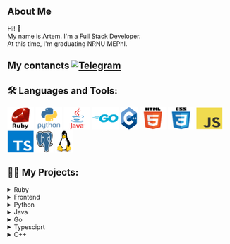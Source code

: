 ## About Me

Hi! 👋 <br>
My name is Artem. I'm a Full Stack Developer. <br>
At this time, I'm graduating NRNU MEPhI.

## My contancts <a href="https://t.me/temabdn"><img src="https://img.shields.io/badge/Telegram-blue?style=for-the-badge&logo=telegram&logoColor=white" alt="Telegram" width="95"/> </a>

<h2 align="left"> 🛠️ Languages and Tools:</h2>
<p align="left">
    <img src="https://raw.githubusercontent.com/devicons/devicon/master/icons/ruby/ruby-original-wordmark.svg" alt="ruby" width="60" height="50"/> </a>
    <img src="https://raw.githubusercontent.com/devicons/devicon/master/icons/python/python-original-wordmark.svg" alt="python" width="60" height="50"/> </a>
    <img src="https://raw.githubusercontent.com/devicons/devicon/master/icons/java/java-original-wordmark.svg" alt="java" width="60" height="50"/> </a>
    <img src="https://raw.githubusercontent.com/devicons/devicon/master/icons/go/go-original-wordmark.svg" alt="go" width="60" height="50"/> </a>
    <img src="https://raw.githubusercontent.com/devicons/devicon/master/icons/cplusplus/cplusplus-original.svg" alt="cplusplus" width="40" height="50"/> </a>
    <img src="https://raw.githubusercontent.com/devicons/devicon/master/icons/html5/html5-original-wordmark.svg" alt="html5" width="60" height="50"/> </a>
    <img src="https://raw.githubusercontent.com/devicons/devicon/master/icons/css3/css3-original-wordmark.svg" alt="css3" width="60" height="50"/> </a>
    <img src="https://raw.githubusercontent.com/devicons/devicon/master/icons/javascript/javascript-original.svg" alt="javascript" width="60" height="50"/> </a>
    <img src="https://raw.githubusercontent.com/devicons/devicon/master/icons/typescript/typescript-original.svg" alt="typescript" width="60" height="50"/> </a>
    <img src="https://raw.githubusercontent.com/devicons/devicon/master/icons/postgresql/postgresql-original.svg" alt="postgresql" width="40" height="50"/> </a> 
    <img src="https://raw.githubusercontent.com/devicons/devicon/master/icons/linux/linux-original.svg" alt="linux" width="40" height="50"/> </a> 
</p>

<h2> 🧑‍💻 My Projects: </h2>

<details>
  <summary>Ruby</summary>

   | Project name                                                                                                                                                                                                                                                                                                                                                             | Description                                                                                                                                                                                                                                                                                                                                                                                                                                                                                                                                                                                                                                                                                                                                                                                                                                                                                                              |
|--------------------------------------------------------------------------------------------------------------------------------------------------------------------------------------------------------------------------------------------------------------------------------------------------------------------------------------------------------------------------|--------------------------------------------------------------------------------------------------------------------------------------------------------------------------------------------------------------------------------------------------------------------------------------------------------------------------------------------------------------------------------------------------------------------------------------------------------------------------------------------------------------------------------------------------------------------------------------------------------------------------------------------------------------------------------------------------------------------------------------------------------------------------------------------------------------------------------------------------------------------------------------------------------------------------|
| <h4> <p align=center> [Online shop](https://github.com/ForwardMoth/online-shop)  </p> </h4>                                                                                                                                                                                                                                                                                                 | In this project, I implemented simple site of online shop in study course. Also I implemented frontend using bootstrap <br><br> **[Skills: Ruby on Rails, Html, Css, Bootsrap]**                                                                                                                                                                                                                                                                                                                                                                                                                                                                                                                                                                                       |
| <h4> <p align=center> [Corporate Telegram Bot](https://t.me/home_mephi_bot)  </p> </h4>                                                                                                                                                                                                                                                                                                 | In this project, I implemented multi service Telegram Bot. It used two languages - Russian and English with help of i18 gem. The bot has approximately 3,000 users and 8 services, technical support and notifications.  <br><br> **[Skills: Ruby on Rails, Webhook, Capistrano, Rspec, I18n, Sidekiq, Barby, PostgreSQL, Redis, Linux, Bash]**                                                                                                                                                                                                                                                                                                                                                                                                                                                                                                                                 |
| <h4> <p align=center> [Dashboard Active MEPhI](https://dashboard.mephi.ru/)  </p> </h4>                                                                                                                                                                                                                                                                                                 | In this project, I implemented dashboard-site and deployed it on the server using Capistrano. Also I implemented charts using the library Chart JS <br><br> **[Skills: Ruby on Rails, Capistrano, Rspec, Linux]**                                                                                                                                                                                                                                                                                                                                                                                                                                                                                                                                 |
| <h4> <p align=center> [E-conference payment](https://econf.mephi.ru/)  </p> </h4>                                                                                                                                                                                                                                                                                                 | In this project, I implemented web-site with conferences, admin panel, registration and payment of participation conference members and deployed it on the server using Capistrano. <br><br> **[Skills: Ruby on Rails, Rack-Cas, Sidekiq, I18n, Capistrano, Rspec, PostgreSQL, Redis, Linux]**                                                                                                                                                                                                                                                                                                                                                                                                                                                                                                                                 |
| &nbsp;&nbsp;&nbsp;&nbsp;&nbsp;&nbsp;&nbsp;&nbsp;&nbsp;&nbsp;&nbsp;&nbsp;&nbsp;&nbsp;&nbsp;&nbsp;&nbsp;&nbsp;&nbsp;&nbsp;&nbsp;&nbsp;&nbsp;&nbsp;&nbsp;&nbsp;&nbsp;&nbsp;&nbsp;&nbsp;&nbsp;&nbsp;&nbsp;&nbsp;&nbsp;&nbsp;&nbsp;&nbsp;&nbsp;&nbsp;&nbsp;&nbsp;&nbsp;&nbsp;&nbsp;&nbsp;&nbsp;&nbsp;&nbsp;&nbsp;&nbsp;&nbsp;&nbsp;&nbsp;&nbsp;&nbsp;&nbsp;&nbsp;&nbsp;&nbsp;&nbsp;&nbsp;&nbsp;&nbsp;&nbsp;&nbsp;&nbsp;&nbsp;&nbsp; | &nbsp;&nbsp;&nbsp;&nbsp;&nbsp;&nbsp;&nbsp;&nbsp;&nbsp;&nbsp;&nbsp;&nbsp;&nbsp;&nbsp;&nbsp;&nbsp;&nbsp;&nbsp;&nbsp;&nbsp;&nbsp;&nbsp;&nbsp;&nbsp;&nbsp;&nbsp;&nbsp;&nbsp;&nbsp;&nbsp;&nbsp;&nbsp;&nbsp;&nbsp;&nbsp;&nbsp;&nbsp;&nbsp;&nbsp;&nbsp;&nbsp;&nbsp;&nbsp;&nbsp;&nbsp;&nbsp;&nbsp;&nbsp;&nbsp;&nbsp;&nbsp;&nbsp;&nbsp;&nbsp;&nbsp;&nbsp;&nbsp;&nbsp;&nbsp;&nbsp;&nbsp;&nbsp;&nbsp;&nbsp;&nbsp;&nbsp;&nbsp;&nbsp;&nbsp;&nbsp;&nbsp;&nbsp;&nbsp;&nbsp;&nbsp;&nbsp;&nbsp;&nbsp;&nbsp;&nbsp;&nbsp;&nbsp;&nbsp;&nbsp;&nbsp;&nbsp;&nbsp;&nbsp;&nbsp;&nbsp;&nbsp;&nbsp;&nbsp;&nbsp;&nbsp;&nbsp;&nbsp;&nbsp;&nbsp;&nbsp;&nbsp;&nbsp;&nbsp;&nbsp;&nbsp;&nbsp;&nbsp;&nbsp;&nbsp;&nbsp;&nbsp;&nbsp;&nbsp;&nbsp;&nbsp;&nbsp;&nbsp;&nbsp;&nbsp;&nbsp;&nbsp;&nbsp;&nbsp;&nbsp;&nbsp;&nbsp;&nbsp;&nbsp;&nbsp;&nbsp;&nbsp;&nbsp;&nbsp;&nbsp;&nbsp;&nbsp;&nbsp;&nbsp;&nbsp;&nbsp;&nbsp;&nbsp;&nbsp;&nbsp;&nbsp;&nbsp;&nbsp;&nbsp; |
</details>

<details>
  <summary>Frontend</summary>
  
   | Project name                                                                                                                                                                                                                                                                                                                                                             | Description                                                                                                                                                                                                                                                                                                                                                                                                                                                                                                                                                                                                                                                                                                                                                                                                                                                                                                              |
|--------------------------------------------------------------------------------------------------------------------------------------------------------------------------------------------------------------------------------------------------------------------------------------------------------------------------------------------------------------------------|--------------------------------------------------------------------------------------------------------------------------------------------------------------------------------------------------------------------------------------------------------------------------------------------------------------------------------------------------------------------------------------------------------------------------------------------------------------------------------------------------------------------------------------------------------------------------------------------------------------------------------------------------------------------------------------------------------------------------------------------------------------------------------------------------------------------------------------------------------------------------------------------------------------------------|
| <h4> <p align=center> [Dashboard Active MEPhI](https://dashboard.mephi.ru/)  </p> </h4>                                                                                                                                                                                                                                                                                                 | In this project, I implemented single-page dashboard with results of survey. Also I implemented charts using the library Chart JS <br><br> **[Skills: HTML, CSS, JavaScript, Chart JS, JQuery]**
| <h4> <p align=center> [E-conference payment](https://econf.mephi.ru/)  </p> </h4>                                                                                                                                                                                                                                                                                                 | In this project, I implemented web-site with conference, registration form, adminstration panel, internationalization and different features <br><br> **[Skills: HTML, Slim, CSS, Sassc, Bootstrap, JavaScript, JQuery, Select2, Cocoon, Inputmask, Flatpickr]**                                                                                                                                                                                                                                                                                                                                                                                                                                                                                                                                                                                                                                                                                    |
| &nbsp;&nbsp;&nbsp;&nbsp;&nbsp;&nbsp;&nbsp;&nbsp;&nbsp;&nbsp;&nbsp;&nbsp;&nbsp;&nbsp;&nbsp;&nbsp;&nbsp;&nbsp;&nbsp;&nbsp;&nbsp;&nbsp;&nbsp;&nbsp;&nbsp;&nbsp;&nbsp;&nbsp;&nbsp;&nbsp;&nbsp;&nbsp;&nbsp;&nbsp;&nbsp;&nbsp;&nbsp;&nbsp;&nbsp;&nbsp;&nbsp;&nbsp;&nbsp;&nbsp;&nbsp;&nbsp;&nbsp;&nbsp;&nbsp;&nbsp;&nbsp;&nbsp;&nbsp;&nbsp;&nbsp;&nbsp;&nbsp;&nbsp;&nbsp;&nbsp;&nbsp;&nbsp;&nbsp;&nbsp;&nbsp;&nbsp;&nbsp;&nbsp;&nbsp; | &nbsp;&nbsp;&nbsp;&nbsp;&nbsp;&nbsp;&nbsp;&nbsp;&nbsp;&nbsp;&nbsp;&nbsp;&nbsp;&nbsp;&nbsp;&nbsp;&nbsp;&nbsp;&nbsp;&nbsp;&nbsp;&nbsp;&nbsp;&nbsp;&nbsp;&nbsp;&nbsp;&nbsp;&nbsp;&nbsp;&nbsp;&nbsp;&nbsp;&nbsp;&nbsp;&nbsp;&nbsp;&nbsp;&nbsp;&nbsp;&nbsp;&nbsp;&nbsp;&nbsp;&nbsp;&nbsp;&nbsp;&nbsp;&nbsp;&nbsp;&nbsp;&nbsp;&nbsp;&nbsp;&nbsp;&nbsp;&nbsp;&nbsp;&nbsp;&nbsp;&nbsp;&nbsp;&nbsp;&nbsp;&nbsp;&nbsp;&nbsp;&nbsp;&nbsp;&nbsp;&nbsp;&nbsp;&nbsp;&nbsp;&nbsp;&nbsp;&nbsp;&nbsp;&nbsp;&nbsp;&nbsp;&nbsp;&nbsp;&nbsp;&nbsp;&nbsp;&nbsp;&nbsp;&nbsp;&nbsp;&nbsp;&nbsp;&nbsp;&nbsp;&nbsp;&nbsp;&nbsp;&nbsp;&nbsp;&nbsp;&nbsp;&nbsp;&nbsp;&nbsp;&nbsp;&nbsp;&nbsp;&nbsp;&nbsp;&nbsp;&nbsp;&nbsp;&nbsp;&nbsp;&nbsp;&nbsp;&nbsp;&nbsp;&nbsp;&nbsp;&nbsp;&nbsp;&nbsp;&nbsp;&nbsp;&nbsp;&nbsp;&nbsp;&nbsp;&nbsp;&nbsp;&nbsp;&nbsp;&nbsp;&nbsp;&nbsp;&nbsp;&nbsp;&nbsp;&nbsp;&nbsp;&nbsp;&nbsp;&nbsp;&nbsp;&nbsp;&nbsp;&nbsp; |
  
</details>

<details>
  <summary>Python</summary>

   | Project name                                                                                                                                                                                                                                                                                                                                                             | Description                                                                                                                                                                                                                                                                                                                                                                                                                                                                                                                                                                                                                                                                                                                                                                                                                                                                                                              |
|--------------------------------------------------------------------------------------------------------------------------------------------------------------------------------------------------------------------------------------------------------------------------------------------------------------------------------------------------------------------------|--------------------------------------------------------------------------------------------------------------------------------------------------------------------------------------------------------------------------------------------------------------------------------------------------------------------------------------------------------------------------------------------------------------------------------------------------------------------------------------------------------------------------------------------------------------------------------------------------------------------------------------------------------------------------------------------------------------------------------------------------------------------------------------------------------------------------------------------------------------------------------------------------------------------------|
| <h4> <p align=center> [Parser olympic medalists](https://github.com/ForwardMoth/parser-for-work)  </p> </h4>                                                                                                                                                                                                                                                                                                 | In this project, I implemented simple parser to check for the presence of an Olympiad diploma from applicants in university <br><br> **[Skills: Python, Selenium]**                                                                                                                                                                                                                                                                                                                                                                                                                                                                                                                                                                                                                                                                                       |
| <h4> <p align=center> [Database project](https://github.com/ForwardMoth/stdb_practice)  </p> </h4>                                                                                                                                                                                                                                                                                                 | In this project, I implemented simple console application to interact with Postgres DataBase. Database had information about students, their contacts and study groups.Also I used SQLAlchemy ORM to avoid sql injections <br><br> **[Skills: Python, SQLAlchemy, PostgreSQL]**                                                                                                                                                                                                                                                                                                                                                                                                                                                                                                                                                                                                                                                                                       |
| <h4> <p align=center> [Parser Government purchases](https://github.com/ForwardMoth/zakupki.gov) </p> </h4>                                                                                                                                                                                                                                                                                     | In this project, I implemented a difficult parser of goverment purchases. I used connection to FTP server and download archives with xml data. After that, I parsed all xml files in Postgres database.  <br><br> **[Tools: Python, BeautifulSoup, SQLAlchemy, Postgres, Linux]**                                                                                                                                                                                                                                                                                                                                                                                                                                                                                                                                                                               |
| &nbsp;&nbsp;&nbsp;&nbsp;&nbsp;&nbsp;&nbsp;&nbsp;&nbsp;&nbsp;&nbsp;&nbsp;&nbsp;&nbsp;&nbsp;&nbsp;&nbsp;&nbsp;&nbsp;&nbsp;&nbsp;&nbsp;&nbsp;&nbsp;&nbsp;&nbsp;&nbsp;&nbsp;&nbsp;&nbsp;&nbsp;&nbsp;&nbsp;&nbsp;&nbsp;&nbsp;&nbsp;&nbsp;&nbsp;&nbsp;&nbsp;&nbsp;&nbsp;&nbsp;&nbsp;&nbsp;&nbsp;&nbsp;&nbsp;&nbsp;&nbsp;&nbsp;&nbsp;&nbsp;&nbsp;&nbsp;&nbsp;&nbsp;&nbsp;&nbsp;&nbsp;&nbsp;&nbsp;&nbsp;&nbsp;&nbsp;&nbsp;&nbsp;&nbsp; | &nbsp;&nbsp;&nbsp;&nbsp;&nbsp;&nbsp;&nbsp;&nbsp;&nbsp;&nbsp;&nbsp;&nbsp;&nbsp;&nbsp;&nbsp;&nbsp;&nbsp;&nbsp;&nbsp;&nbsp;&nbsp;&nbsp;&nbsp;&nbsp;&nbsp;&nbsp;&nbsp;&nbsp;&nbsp;&nbsp;&nbsp;&nbsp;&nbsp;&nbsp;&nbsp;&nbsp;&nbsp;&nbsp;&nbsp;&nbsp;&nbsp;&nbsp;&nbsp;&nbsp;&nbsp;&nbsp;&nbsp;&nbsp;&nbsp;&nbsp;&nbsp;&nbsp;&nbsp;&nbsp;&nbsp;&nbsp;&nbsp;&nbsp;&nbsp;&nbsp;&nbsp;&nbsp;&nbsp;&nbsp;&nbsp;&nbsp;&nbsp;&nbsp;&nbsp;&nbsp;&nbsp;&nbsp;&nbsp;&nbsp;&nbsp;&nbsp;&nbsp;&nbsp;&nbsp;&nbsp;&nbsp;&nbsp;&nbsp;&nbsp;&nbsp;&nbsp;&nbsp;&nbsp;&nbsp;&nbsp;&nbsp;&nbsp;&nbsp;&nbsp;&nbsp;&nbsp;&nbsp;&nbsp;&nbsp;&nbsp;&nbsp;&nbsp;&nbsp;&nbsp;&nbsp;&nbsp;&nbsp;&nbsp;&nbsp;&nbsp;&nbsp;&nbsp;&nbsp;&nbsp;&nbsp;&nbsp;&nbsp;&nbsp;&nbsp;&nbsp;&nbsp;&nbsp;&nbsp;&nbsp;&nbsp;&nbsp;&nbsp;&nbsp;&nbsp;&nbsp;&nbsp;&nbsp;&nbsp;&nbsp;&nbsp;&nbsp;&nbsp;&nbsp;&nbsp;&nbsp;&nbsp;&nbsp;&nbsp;&nbsp;&nbsp;&nbsp;&nbsp;&nbsp; |
  
</details>

<details>
  <summary>Java</summary>

  | Project name                                                                                                                                                                                                                                                                                                                                                             | Description                                                                                                                                                                                                                                                                                                                                                                                                                                                                                                                                                                                                                                                                                                                                                                                                                                                                                                              |
|--------------------------------------------------------------------------------------------------------------------------------------------------------------------------------------------------------------------------------------------------------------------------------------------------------------------------------------------------------------------------|--------------------------------------------------------------------------------------------------------------------------------------------------------------------------------------------------------------------------------------------------------------------------------------------------------------------------------------------------------------------------------------------------------------------------------------------------------------------------------------------------------------------------------------------------------------------------------------------------------------------------------------------------------------------------------------------------------------------------------------------------------------------------------------------------------------------------------------------------------------------------------------------------------------------------|
| <h4> <p align=center> [Genetic Algorithm](https://github.com/ForwardMoth/Genetic-Algorithm)  </p> </h4>                                                                                                                                                                                                                                                                                                 | In this project, I solved bin-packing problem. This is NP-hard problem and i used the heuristic approach to solve it. I chose as the solution Genetic Algorithm.  <br><br> **[Skills: Java, Genetic Algorithm]**                                                                                                                                                                                                                                                                                                                                                                                                                                                                                                                                                                                                                                                                                       |
| <h4> <p align=center> [Sea Battle Game](https://github.com/ForwardMoth/Java-course/tree/sea_battle/sea-battle)  </p> </h4>                                                                                                                                                                                                                                                                                                 | In this project, I created a simple sea battle game with using classes and abstraction. <br><br> **[Skills: Java]**                                                                                                                                                                                                                                                                                                                                                                                                                                                                                                                                                                                                                                                                                       |
| <h4> <p align=center> [Java course CaseLab GreenAtom](https://github.com/ForwardMoth/Java-course/tree/main)  </p> </h4>                                                                                                                                                                                                                                                                                             | In this repository, I programmed on Java and made tasks on course from GreenAtom CaseLab. <br><br> **[Skills: Java, Postgres]**                                                                                                                                                                                                                                                                                                                                                                                                                                                                                                                                                                                                                                                                             |
| <h4> <p align=center> [Investment platform](https://github.com/ForwardMoth/investment-platform) </p> </h4>                                                                                                                                                                                                                                                                                     | In this project, I implemented a simple Spring Web-application with data about investments. I implemented a RESTful API for Bonds and added JWT authorization <br><br> **[Skills: Java, Maven, Spring, Hibernate, Liquibase, Postgres]**                                                                                                                                                                                                                                                                                                                                                                                                                                                                                                                                                                               |
| &nbsp;&nbsp;&nbsp;&nbsp;&nbsp;&nbsp;&nbsp;&nbsp;&nbsp;&nbsp;&nbsp;&nbsp;&nbsp;&nbsp;&nbsp;&nbsp;&nbsp;&nbsp;&nbsp;&nbsp;&nbsp;&nbsp;&nbsp;&nbsp;&nbsp;&nbsp;&nbsp;&nbsp;&nbsp;&nbsp;&nbsp;&nbsp;&nbsp;&nbsp;&nbsp;&nbsp;&nbsp;&nbsp;&nbsp;&nbsp;&nbsp;&nbsp;&nbsp;&nbsp;&nbsp;&nbsp;&nbsp;&nbsp;&nbsp;&nbsp;&nbsp;&nbsp;&nbsp;&nbsp;&nbsp;&nbsp;&nbsp;&nbsp;&nbsp;&nbsp;&nbsp;&nbsp;&nbsp;&nbsp;&nbsp;&nbsp;&nbsp;&nbsp;&nbsp; | &nbsp;&nbsp;&nbsp;&nbsp;&nbsp;&nbsp;&nbsp;&nbsp;&nbsp;&nbsp;&nbsp;&nbsp;&nbsp;&nbsp;&nbsp;&nbsp;&nbsp;&nbsp;&nbsp;&nbsp;&nbsp;&nbsp;&nbsp;&nbsp;&nbsp;&nbsp;&nbsp;&nbsp;&nbsp;&nbsp;&nbsp;&nbsp;&nbsp;&nbsp;&nbsp;&nbsp;&nbsp;&nbsp;&nbsp;&nbsp;&nbsp;&nbsp;&nbsp;&nbsp;&nbsp;&nbsp;&nbsp;&nbsp;&nbsp;&nbsp;&nbsp;&nbsp;&nbsp;&nbsp;&nbsp;&nbsp;&nbsp;&nbsp;&nbsp;&nbsp;&nbsp;&nbsp;&nbsp;&nbsp;&nbsp;&nbsp;&nbsp;&nbsp;&nbsp;&nbsp;&nbsp;&nbsp;&nbsp;&nbsp;&nbsp;&nbsp;&nbsp;&nbsp;&nbsp;&nbsp;&nbsp;&nbsp;&nbsp;&nbsp;&nbsp;&nbsp;&nbsp;&nbsp;&nbsp;&nbsp;&nbsp;&nbsp;&nbsp;&nbsp;&nbsp;&nbsp;&nbsp;&nbsp;&nbsp;&nbsp;&nbsp;&nbsp;&nbsp;&nbsp;&nbsp;&nbsp;&nbsp;&nbsp;&nbsp;&nbsp;&nbsp;&nbsp;&nbsp;&nbsp;&nbsp;&nbsp;&nbsp;&nbsp;&nbsp;&nbsp;&nbsp;&nbsp;&nbsp;&nbsp;&nbsp;&nbsp;&nbsp;&nbsp;&nbsp;&nbsp;&nbsp;&nbsp;&nbsp;&nbsp;&nbsp;&nbsp;&nbsp;&nbsp;&nbsp;&nbsp;&nbsp;&nbsp;&nbsp;&nbsp;&nbsp;&nbsp;&nbsp;&nbsp; |

</details>

<details>
  <summary>Go</summary>

  | Project name                                                                                                                                                                                                                                                                                                                                                             | Description                                                                                                                                                                                                                                                                                                                                                                                                                                                                                                                                                                                                                                                                                                                                                                                                                                                                                                              |
|--------------------------------------------------------------------------------------------------------------------------------------------------------------------------------------------------------------------------------------------------------------------------------------------------------------------------------------------------------------------------|--------------------------------------------------------------------------------------------------------------------------------------------------------------------------------------------------------------------------------------------------------------------------------------------------------------------------------------------------------------------------------------------------------------------------------------------------------------------------------------------------------------------------------------------------------------------------------------------------------------------------------------------------------------------------------------------------------------------------------------------------------------------------------------------------------------------------------------------------------------------------------------------------------------------------|
| <h4> <p align=center> [Wildberries L0-task](https://github.com/ForwardMoth/L0-task)  </p> </h4>                                                                                                                                                                                                                                                                                                 | In this project, I worked with nats-streaming, database Postgres and implemented simple http handler. The main functions of app is receiving json from nats-streaming and save it in database. Also in parallel mode app answered to the queries using in-memory cache <br><br> **[Skills: Go, Nats-Streaming, Postgres, Http, Cleanenv]**                                                                                                                                                                                                                                                                                                                                                                                                                                                                                                                                                                                                                                                                                       |
| <h4> <p align=center> [Wildberries L1-task](https://github.com/ForwardMoth/L1-task)  </p> </h4>                                                                                                                                                                                                                                                                                                 | In this project, I studied basic Golang. Also I implement work with gorutines, channels, slices, mutex, maps and e t.c. <br><br> **[Skills: Go, Channels, Map, Slice]**                                                                                                                                                                                                                                                                                                                                                                                                                                                                                                                                                                                                                                                                                       |
| <h4> <p align=center> [GraphQL service](https://github.com/ForwardMoth/graphql-service)  </p> </h4>                                                                                                                                                                                                                                                                                                 | In this project, I implement graphQL service, which stores information about posts and commentaries <br><br> **[Skills: Go, GraphQL, PostgreSQL, Docker-compose, CI/CD, Tests, Mock]**                                                                                                                                                                                                                                                                                                                                                                                                                                                                                                                                                                                                                                                                                         |
|                                                                                                                                                                                                                                                                                                                                                                                                                                                                                                                                                                                |
| &nbsp;&nbsp;&nbsp;&nbsp;&nbsp;&nbsp;&nbsp;&nbsp;&nbsp;&nbsp;&nbsp;&nbsp;&nbsp;&nbsp;&nbsp;&nbsp;&nbsp;&nbsp;&nbsp;&nbsp;&nbsp;&nbsp;&nbsp;&nbsp;&nbsp;&nbsp;&nbsp;&nbsp;&nbsp;&nbsp;&nbsp;&nbsp;&nbsp;&nbsp;&nbsp;&nbsp;&nbsp;&nbsp;&nbsp;&nbsp;&nbsp;&nbsp;&nbsp;&nbsp;&nbsp;&nbsp;&nbsp;&nbsp;&nbsp;&nbsp;&nbsp;&nbsp;&nbsp;&nbsp;&nbsp;&nbsp;&nbsp;&nbsp;&nbsp;&nbsp;&nbsp;&nbsp;&nbsp;&nbsp;&nbsp;&nbsp;&nbsp;&nbsp;&nbsp; | &nbsp;&nbsp;&nbsp;&nbsp;&nbsp;&nbsp;&nbsp;&nbsp;&nbsp;&nbsp;&nbsp;&nbsp;&nbsp;&nbsp;&nbsp;&nbsp;&nbsp;&nbsp;&nbsp;&nbsp;&nbsp;&nbsp;&nbsp;&nbsp;&nbsp;&nbsp;&nbsp;&nbsp;&nbsp;&nbsp;&nbsp;&nbsp;&nbsp;&nbsp;&nbsp;&nbsp;&nbsp;&nbsp;&nbsp;&nbsp;&nbsp;&nbsp;&nbsp;&nbsp;&nbsp;&nbsp;&nbsp;&nbsp;&nbsp;&nbsp;&nbsp;&nbsp;&nbsp;&nbsp;&nbsp;&nbsp;&nbsp;&nbsp;&nbsp;&nbsp;&nbsp;&nbsp;&nbsp;&nbsp;&nbsp;&nbsp;&nbsp;&nbsp;&nbsp;&nbsp;&nbsp;&nbsp;&nbsp;&nbsp;&nbsp;&nbsp;&nbsp;&nbsp;&nbsp;&nbsp;&nbsp;&nbsp;&nbsp;&nbsp;&nbsp;&nbsp;&nbsp;&nbsp;&nbsp;&nbsp;&nbsp;&nbsp;&nbsp;&nbsp;&nbsp;&nbsp;&nbsp;&nbsp;&nbsp;&nbsp;&nbsp;&nbsp;&nbsp;&nbsp;&nbsp;&nbsp;&nbsp;&nbsp;&nbsp;&nbsp;&nbsp;&nbsp;&nbsp;&nbsp;&nbsp;&nbsp;&nbsp;&nbsp;&nbsp;&nbsp;&nbsp;&nbsp;&nbsp;&nbsp;&nbsp;&nbsp;&nbsp;&nbsp;&nbsp;&nbsp;&nbsp;&nbsp;&nbsp;&nbsp;&nbsp;&nbsp;&nbsp;&nbsp;&nbsp;&nbsp;&nbsp;&nbsp;&nbsp;&nbsp;&nbsp;&nbsp;&nbsp;&nbsp; |

</details>


<details>
  <summary>Typesciprt</summary>

   | Project name                                                                                                                                                                                                                                                                                                                                                             | Description                                                                                                                                                                                                                                                                                                                                                                                                                                                                                                                                                                                                                                                                                                                                                                                                                                                                                                              |
|--------------------------------------------------------------------------------------------------------------------------------------------------------------------------------------------------------------------------------------------------------------------------------------------------------------------------------------------------------------------------|--------------------------------------------------------------------------------------------------------------------------------------------------------------------------------------------------------------------------------------------------------------------------------------------------------------------------------------------------------------------------------------------------------------------------------------------------------------------------------------------------------------------------------------------------------------------------------------------------------------------------------------------------------------------------------------------------------------------------------------------------------------------------------------------------------------------------------------------------------------------------------------------------------------------------|
| <h4> <p align=center> [Backend course ITMO](https://github.com/ForwardMoth/express-backend)  </p> </h4>                                                                                                                                                                                                                                                                                                 | In this repository, I implemented on Typescript and study backend course. Also I began with simple RESTful API and finished app with microservices approach. <br><br> **[Skills: Typescript, Express, Sequelize ORM, PostgreSQL, Docker-compose, Postman]**                                                                                                                                                                                                                                                                                                                                                                                                                                                                                                                                                                                                                                                                                       |
| <h4> <p align=center> [Web-application CI/CD](https://github.com/ForwardMoth/Github-Actions)  </p> </h4>                                                                                                                                                                                                                                                                                                 | In this repository, I implemented deploy web-application from local computer to the server and started it with using docker. <br><br> **[Skills: Typescript, Express, Sequelize ORM, PostgreSQL, GitHub Actions, Docker]**                                                                                                                                                                                                                                                                                                                                                                                                                                                                                                                                                                                                                                                                                                                                                                                 |
| &nbsp;&nbsp;&nbsp;&nbsp;&nbsp;&nbsp;&nbsp;&nbsp;&nbsp;&nbsp;&nbsp;&nbsp;&nbsp;&nbsp;&nbsp;&nbsp;&nbsp;&nbsp;&nbsp;&nbsp;&nbsp;&nbsp;&nbsp;&nbsp;&nbsp;&nbsp;&nbsp;&nbsp;&nbsp;&nbsp;&nbsp;&nbsp;&nbsp;&nbsp;&nbsp;&nbsp;&nbsp;&nbsp;&nbsp;&nbsp;&nbsp;&nbsp;&nbsp;&nbsp;&nbsp;&nbsp;&nbsp;&nbsp;&nbsp;&nbsp;&nbsp;&nbsp;&nbsp;&nbsp;&nbsp;&nbsp;&nbsp;&nbsp;&nbsp;&nbsp;&nbsp;&nbsp;&nbsp;&nbsp;&nbsp;&nbsp;&nbsp;&nbsp;&nbsp; | &nbsp;&nbsp;&nbsp;&nbsp;&nbsp;&nbsp;&nbsp;&nbsp;&nbsp;&nbsp;&nbsp;&nbsp;&nbsp;&nbsp;&nbsp;&nbsp;&nbsp;&nbsp;&nbsp;&nbsp;&nbsp;&nbsp;&nbsp;&nbsp;&nbsp;&nbsp;&nbsp;&nbsp;&nbsp;&nbsp;&nbsp;&nbsp;&nbsp;&nbsp;&nbsp;&nbsp;&nbsp;&nbsp;&nbsp;&nbsp;&nbsp;&nbsp;&nbsp;&nbsp;&nbsp;&nbsp;&nbsp;&nbsp;&nbsp;&nbsp;&nbsp;&nbsp;&nbsp;&nbsp;&nbsp;&nbsp;&nbsp;&nbsp;&nbsp;&nbsp;&nbsp;&nbsp;&nbsp;&nbsp;&nbsp;&nbsp;&nbsp;&nbsp;&nbsp;&nbsp;&nbsp;&nbsp;&nbsp;&nbsp;&nbsp;&nbsp;&nbsp;&nbsp;&nbsp;&nbsp;&nbsp;&nbsp;&nbsp;&nbsp;&nbsp;&nbsp;&nbsp;&nbsp;&nbsp;&nbsp;&nbsp;&nbsp;&nbsp;&nbsp;&nbsp;&nbsp;&nbsp;&nbsp;&nbsp;&nbsp;&nbsp;&nbsp;&nbsp;&nbsp;&nbsp;&nbsp;&nbsp;&nbsp;&nbsp;&nbsp;&nbsp;&nbsp;&nbsp;&nbsp;&nbsp;&nbsp;&nbsp;&nbsp;&nbsp;&nbsp;&nbsp;&nbsp;&nbsp;&nbsp;&nbsp;&nbsp;&nbsp;&nbsp;&nbsp;&nbsp;&nbsp;&nbsp;&nbsp;&nbsp;&nbsp;&nbsp;&nbsp;&nbsp;&nbsp;&nbsp;&nbsp;&nbsp;&nbsp;&nbsp;&nbsp;&nbsp;&nbsp;&nbsp; |
  
</details>

<details>
  <summary>C++</summary>

   | Project name                                                                                                                                                                                                                                                                                                                                                             | Description                                                                                                                                                                                                                                                                                                                                                                                                                                                                                                                                                                                                                                                                                                                                                                                                                                                                                                              |
|--------------------------------------------------------------------------------------------------------------------------------------------------------------------------------------------------------------------------------------------------------------------------------------------------------------------------------------------------------------------------|--------------------------------------------------------------------------------------------------------------------------------------------------------------------------------------------------------------------------------------------------------------------------------------------------------------------------------------------------------------------------------------------------------------------------------------------------------------------------------------------------------------------------------------------------------------------------------------------------------------------------------------------------------------------------------------------------------------------------------------------------------------------------------------------------------------------------------------------------------------------------------------------------------------------------|
| <h4> <p align=center> [C++ course ITMO](https://github.com/ForwardMoth/cpp_ITMO)  </p> </h4>                                                                                                                                                                                                                                                                                                 | In this repository, I implemented on C++. Also I studied basics git, docker, linux. In the end of the course I implemented a parallel language with a few commands.  <br><br> **[Skills: C++, Linux, Bash, Docker, Git]**                                                                                                                                                                                                                                                                                                                                                                                                                                                                                                                                                                                                                                                                                    |
| &nbsp;&nbsp;&nbsp;&nbsp;&nbsp;&nbsp;&nbsp;&nbsp;&nbsp;&nbsp;&nbsp;&nbsp;&nbsp;&nbsp;&nbsp;&nbsp;&nbsp;&nbsp;&nbsp;&nbsp;&nbsp;&nbsp;&nbsp;&nbsp;&nbsp;&nbsp;&nbsp;&nbsp;&nbsp;&nbsp;&nbsp;&nbsp;&nbsp;&nbsp;&nbsp;&nbsp;&nbsp;&nbsp;&nbsp;&nbsp;&nbsp;&nbsp;&nbsp;&nbsp;&nbsp;&nbsp;&nbsp;&nbsp;&nbsp;&nbsp;&nbsp;&nbsp;&nbsp;&nbsp;&nbsp;&nbsp;&nbsp;&nbsp;&nbsp;&nbsp;&nbsp;&nbsp;&nbsp;&nbsp;&nbsp;&nbsp;&nbsp;&nbsp;&nbsp; | &nbsp;&nbsp;&nbsp;&nbsp;&nbsp;&nbsp;&nbsp;&nbsp;&nbsp;&nbsp;&nbsp;&nbsp;&nbsp;&nbsp;&nbsp;&nbsp;&nbsp;&nbsp;&nbsp;&nbsp;&nbsp;&nbsp;&nbsp;&nbsp;&nbsp;&nbsp;&nbsp;&nbsp;&nbsp;&nbsp;&nbsp;&nbsp;&nbsp;&nbsp;&nbsp;&nbsp;&nbsp;&nbsp;&nbsp;&nbsp;&nbsp;&nbsp;&nbsp;&nbsp;&nbsp;&nbsp;&nbsp;&nbsp;&nbsp;&nbsp;&nbsp;&nbsp;&nbsp;&nbsp;&nbsp;&nbsp;&nbsp;&nbsp;&nbsp;&nbsp;&nbsp;&nbsp;&nbsp;&nbsp;&nbsp;&nbsp;&nbsp;&nbsp;&nbsp;&nbsp;&nbsp;&nbsp;&nbsp;&nbsp;&nbsp;&nbsp;&nbsp;&nbsp;&nbsp;&nbsp;&nbsp;&nbsp;&nbsp;&nbsp;&nbsp;&nbsp;&nbsp;&nbsp;&nbsp;&nbsp;&nbsp;&nbsp;&nbsp;&nbsp;&nbsp;&nbsp;&nbsp;&nbsp;&nbsp;&nbsp;&nbsp;&nbsp;&nbsp;&nbsp;&nbsp;&nbsp;&nbsp;&nbsp;&nbsp;&nbsp;&nbsp;&nbsp;&nbsp;&nbsp;&nbsp;&nbsp;&nbsp;&nbsp;&nbsp;&nbsp;&nbsp;&nbsp;&nbsp;&nbsp;&nbsp;&nbsp;&nbsp;&nbsp;&nbsp;&nbsp;&nbsp;&nbsp;&nbsp;&nbsp;&nbsp;&nbsp;&nbsp;&nbsp;&nbsp;&nbsp;&nbsp;&nbsp;&nbsp;&nbsp;&nbsp;&nbsp;&nbsp;&nbsp; |
</details>  

